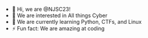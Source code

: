 - 👋 Hi, we are @NJSC23!
- 👀 We are interested in All things Cyber
- 🌱 We are currently learning Python, CTFs, and Linux
- ⚡ Fun fact: We are amazing at coding

<!---
NJSC23/NJSC23 is a ✨ special ✨ repository because its `README.md` (this file) appears on your GitHub profile.
You can click the Preview link to take a look at your changes.
--->
